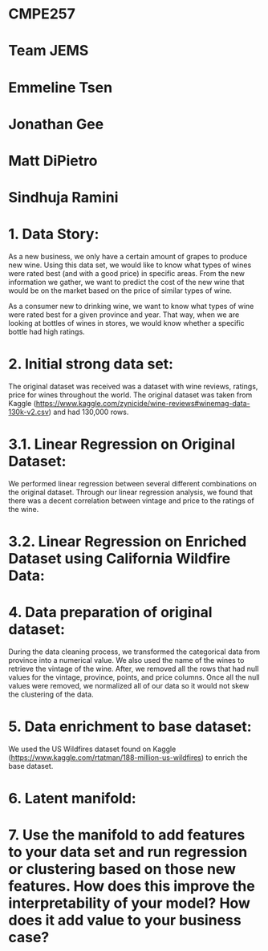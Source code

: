 # CMPE257
# Team JEMS

# Emmeline Tsen
# Jonathan Gee
# Matt DiPietro
# Sindhuja Ramini


# 1. Data Story: 

As a new business, we only have a certain amount of grapes to produce new wine. Using this data set, we would like to know what types of wines were rated best (and with a good price) in specific areas. From the new information we gather, we want to predict the cost of the new wine that would be on the market based on the price of similar types of wine.

As a consumer new to drinking wine, we want to know what types of wine were rated best for a given province and year. That way, when we are looking at bottles of wines in stores, we would know whether a specific bottle had high ratings.


# 2. Initial strong data set:

The original dataset was received was a dataset with wine reviews, ratings, price for wines throughout the world. The original dataset was taken from Kaggle (https://www.kaggle.com/zynicide/wine-reviews#winemag-data-130k-v2.csv) and had 130,000 rows.



# 3.1. Linear Regression on Original Dataset:
We performed linear regression between several different combinations on the original dataset. Through our linear regression analysis, we found that there was a decent correlation between vintage and price to the ratings of the wine.


# 3.2. Linear Regression on Enriched Dataset using California Wildfire Data:



# 4. Data preparation of original dataset: 
During the data cleaning process, we transformed the categorical data from province into a numerical value. We also used the name of the wines to retrieve the vintage of the wine. After, we removed all the rows that had null values for the vintage, province, points, and price columns. Once all the null values were removed, we normalized all of our data so it would not skew the clustering of the data.


# 5. Data enrichment to base dataset: 

We used the US Wildfires dataset found on Kaggle (https://www.kaggle.com/rtatman/188-million-us-wildfires) to enrich the base dataset. 


# 6. Latent manifold: 



# 7. Use the manifold to add features to your data set and run regression or clustering based on those new features. How does this improve the interpretability of your model? How does it add value to your business case?

 
